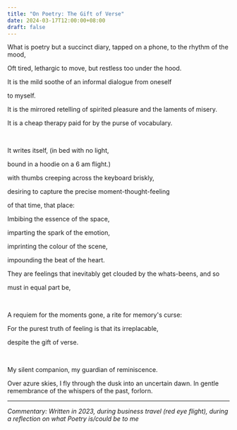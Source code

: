 ```yaml
---
title: "On Poetry: The Gift of Verse"
date: 2024-03-17T12:00:00+08:00
draft: false
---
```


What is poetry but a succinct diary, tapped on a phone, to the rhythm of the mood,

Oft tired, lethargic to move, but restless too under the hood.

It is the mild soothe of an informal dialogue from oneself 

to myself.

It is the mirrored retelling of spirited pleasure and the laments of misery.

It is a cheap therapy paid for by the purse of vocabulary.

&nbsp;
 
It writes itself, (in bed with no light, 

bound in a hoodie on a 6 am flight.)

with thumbs creeping across the keyboard briskly,

desiring to capture the precise moment-thought-feeling

of that time, that place:

Imbibing the essence of the space,

imparting the spark of the emotion, 

imprinting the colour of the scene,

impounding the beat of the heart.


They are feelings that inevitably get clouded by the whats-beens, and so 

must in equal part be, 

&nbsp;

A requiem for the moments gone, a rite for memory's curse: 

For the purest truth of feeling is that its irreplacable,

despite the gift of verse.

&nbsp;

My silent companion, my guardian of reminiscence.

Over azure skies, I fly through the dusk into an uncertain dawn. In gentle remembrance of the whispers of the past, forlorn.

---

*Commentary: Written in 2023, during business travel (red eye flight), during a reflection on what Poetry is/could be to me*
